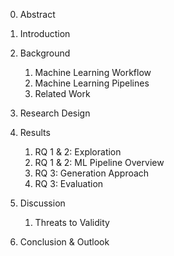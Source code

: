 0. Abstract

1. Introduction
2. Background
   1. Machine Learning Workflow
   2. Machine Learning Pipelines
   3. Related Work

3. Research Design
4. Results
   1. RQ 1 & 2: Exploration
   2. RQ 1 & 2: ML Pipeline Overview
   3. RQ 3: Generation Approach
   4. RQ 3: Evaluation
5. Discussion
   1. Threats to Validity

6. Conclusion & Outlook
